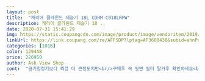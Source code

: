 ```yaml
---
layout: post 
title:  "캐리어 클라윈드 제습기 18L CDHM-C018LRPW" 
description: 캐리어 클라윈드 제습기 18 ..
date: 2020-07-31 15:41:29 
img: https://static.coupangcdn.com/image/product/image/vendoritem/2019/08/12/5061415559/71e0112f-b717-4520-a77d-e427c596b1f8.jpg 
linkUrl: https://link.coupang.com/re/AFFSDP?lptag=AF3600438&subid=ahnPublicAsk&pageKey=237196781&itemId=751776966&vendorItemId=5061415559&traceid=V0-113-a0ee3844c9e314eb 
categories: [1016] 
color: 1294AB 
price: 226950 
author: Ask View Shop 
cont:  "공기청정기보다 쬐끔 더 큰정도지만<br/>구매후 꼭 뒷면 필터 탈거후 확인하세요<br/>그리고 열교환기 핀 찍힘과 눌림 이번엔 전 실패했네요<br/>근데 뒷면이 살짝 휘어져 있어서 별은 4개만드립니다.<br/><br/>두 시간이 지난 지금은 냄새 살짝 나와요<br/>리뷰 좀 읽고 구매하였는데 소음부분은<br/>물엄청 나올것 같아요^^<br/>물통 손잡이 불편하다는 상품평봤었는데 ㅋㅋㅋ<br/>바로 안방에 가동중인데<br/>받자마자 돌리고 있어요.<br/><br/>방문닫고 몇시간 돌리는거니 더커두 상관은 없을듯 해요<br/>뽑기에서 운빨도 있겠지만 컴프레셔 도는소리가<br/>성능은 별5개가 아깝지 않습니다  좋아요<br/>소음은 그냥 선풍기 정도입니다.<br/><br/>소음이 클까 걱정도 했는데<br/>여러가지 브랜드제품과 용량을 엄청 고민했었는데<br/>온도계가 없어서 손으로 확인했는데 뜨거운 바람은 아니에요.<br/><br/>온풍이 나온다는데 미지근?보다 살짝 낮은 것 같아요.<br/><br/>왜이렇게 만들었을까요^^<br/>요제품이 젤 맘에들어서 구입하게됐습니다<br/>의류건조 모드로 두 시간 넘게 돌리고  있는 중입니다.<br/><br/>이정도 소리에 습기안녕이라면 소음축에도 안낀다고 봅니다<br/>잘 산거 같아요.<br/><br/>저가형 1단 냉장고 작동 소음과 비슷하거나 조금더 큽니다.<br/><br/>저는 신경쓰일정도의 소음은 아니였지만 민감하신 분들이라면<br/>전 아예 분리해버렸네요<br/>제습기 첫 사용합니다<br/>집에서 사용하신다면 출근후 예약운전 권해드립니다.<br/><br/>참 애매합니다.<br/> 확실한건 사무실에선 적당한 소음이지만<br/>처음 사용하는 제습기 대만족입니다.<br/><br/>첨 가동시키니까 고무 타는 듯한 냄새는 나옵니다.<br/><br/>충분히 문제될수 있을정도의 소음입니다<br/>케리어가 진짜 물건 잘 만드나 봅니다.<br/><br/>크게 문제될 정도의 눌림이 아니라서 사용하기로 했습니다.<br/><br/>타제품은 이번에 나온건 토출구가 오픈형이라<br/>탁월한 선택같아요<br/>" 
---
```

